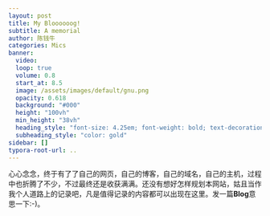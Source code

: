 ```yaml
---
layout: post
title: My Bloooooog!
subtitle: A memorial
author: 陈钱牛
categories: Mics
banner:
  video:
  loop: true
  volume: 0.8
  start_at: 8.5
  image: /assets/images/default/gnu.png
  opacity: 0.618
  background: "#000"
  height: "100vh"
  min_height: "38vh"
  heading_style: "font-size: 4.25em; font-weight: bold; text-decoration: underline"
  subheading_style: "color: gold"
sidebar: []
typora-root-url: ..
---
```


心心念念，终于有了了自己的网页，自己的博客，自己的域名，自己的主机，过程中也折腾了不少，不过最终还是收获满满。还没有想好怎样规划本网站，姑且当作我个人道路上的记录吧，凡是值得记录的内容都可以出现在这里。发一篇**Blog**意思一下:-)。

